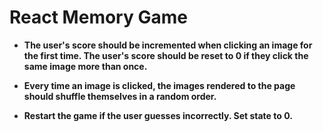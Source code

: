 # React Memory Game 


* **The user's score should be incremented when clicking an image for the first time. The user's score should be reset to 0 if they click the same image more than once.** 

* **Every time an image is clicked, the images rendered to the page should shuffle themselves in a random order.**

* **Restart the game if the user guesses incorrectly. Set state to 0.**


